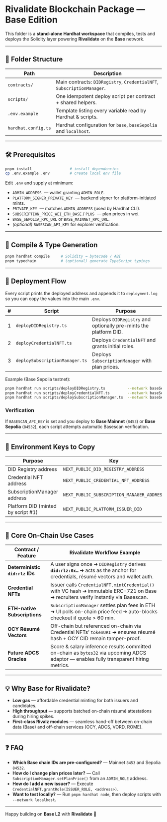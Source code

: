# **Rivalidate Blockchain Package — Base Edition**

This folder is a **stand-alone Hardhat workspace** that compiles, tests and deploys the Solidity layer powering **Rivalidate** on the **Base** network.

---

## 📂 Folder Structure

| Path                | Description                                                            |
| ------------------- | ---------------------------------------------------------------------- |
| `contracts/`        | Main contracts: `DIDRegistry`, `CredentialNFT`, `SubscriptionManager`. |
| `scripts/`          | One idempotent deploy script per contract + shared helpers.            |
| `.env.example`      | Template listing every variable read by Hardhat & scripts.             |
| `hardhat.config.ts` | Hardhat configuration for `base`, `baseSepolia` and `localhost`.       |

---

## 🛠 Prerequisites

~~~bash
pnpm install                 # install dependencies
cp .env.example .env         # create local env file
~~~

Edit `.env` and supply at minimum:

- `ADMIN_ADDRESS` &nbsp;— wallet granting `ADMIN_ROLE`.
- `PLATFORM_SIGNER_PRIVATE_KEY` &nbsp;— backend signer for platform-initiated mints.
- `PRIVATE_KEY` &nbsp;— matches `ADMIN_ADDRESS` (used by Hardhat CLI).
- `SUBSCRIPTION_PRICE_WEI_ETH_BASE` / `PLUS` &nbsp;— plan prices in wei.
- `BASE_SEPOLIA_RPC_URL` or `BASE_MAINNET_RPC_URL`.
- *(optional)* `BASESCAN_API_KEY` for explorer verification.

---

## 🔨 Compile & Type Generation

~~~bash
pnpm hardhat compile     # Solidity → bytecode / ABI
pnpm typechain           # (optional) generate TypeScript typings
~~~

---

## 🚀 Deployment Flow

Every script prints the deployed address and appends it to `deployment.log` so you can copy the values into the main `.env`.

| # | Script                         | Purpose                                                          |
| - | ------------------------------ | ---------------------------------------------------------------- |
| 1 | `deployDIDRegistry.ts`         | Deploys `DIDRegistry` and optionally pre-mints the platform DID. |
| 2 | `deployCredentialNFT.ts`       | Deploys `CredentialNFT` and grants initial roles.                |
| 3 | `deploySubscriptionManager.ts` | Deploys `SubscriptionManager` with plan prices.                  |

Example (Base Sepolia testnet):

~~~bash
pnpm hardhat run scripts/deployDIDRegistry.ts          --network baseSepolia
pnpm hardhat run scripts/deployCredentialNFT.ts        --network baseSepolia
pnpm hardhat run scripts/deploySubscriptionManager.ts  --network baseSepolia
~~~

### Verification

If `BASESCAN_API_KEY` is set and you deploy to **Base Mainnet** (`8453`) or **Base Sepolia** (`84532`), each script attempts automatic Basescan verification.

---

## 📝 Environment Keys to Copy

| Purpose                            | Key                                        |
| ---------------------------------- | ------------------------------------------ |
| DID Registry address               | `NEXT_PUBLIC_DID_REGISTRY_ADDRESS`         |
| Credential NFT address             | `NEXT_PUBLIC_CREDENTIAL_NFT_ADDRESS`       |
| SubscriptionManager address        | `NEXT_PUBLIC_SUBSCRIPTION_MANAGER_ADDRESS` |
| Platform DID (minted by script #1) | `NEXT_PUBLIC_PLATFORM_ISSUER_DID`          |

---

## 🔗 Core On-Chain Use Cases

| Contract / Feature              | Rivalidate Workflow Example                                                                                                                     |
| --------------------------------| ------------------------------------------------------------------------------------------------------------------------------------------------|
| **Deterministic `did:rlz` IDs** | A user signs once ➜ `DIDRegistry` derives **`did:rlz:0x…`** ➜ acts as the anchor for credentials, résumé vectors and wallet auth.             |
| **Credential NFTs**             | Issuer calls `CredentialNFT.mintCredential()` with VC hash ➜ immutable ERC-721 on Base ➜ recruiters verify instantly via Basescan.              |
| **ETH-native Subscriptions**    | `SubscriptionManager` settles plan fees in ETH ➜ UI polls on-chain price feed ➜ auto-blocks checkout if quote > 60 min.                     |
| **OCY Résumé Vectors**          | Off-chain but referenced on-chain via Credential NFTs’ `tokenURI` ➜ ensures résumé hash + OCY CID remain tamper-proof.                          |
| **Future ADCS Oracles**         | Score & salary inference results committed on-chain as `bytes32` via upcoming ADCS adaptor — enables fully transparent hiring metrics.      |

---

## 💡 Why Base for Rivalidate?

- **Low gas** — affordable credential minting for both issuers and candidates.
- **High throughput** — supports batched on-chain résumé attestations during hiring spikes.
- **First-class Rivalz modules** — seamless hand-off between on-chain data (Base) and off-chain services (OCY, ADCS, VORD, ROME).

---

## ❓ FAQ

- **Which Base chain IDs are pre-configured?** — Mainnet `8453` and Sepolia `84532`.
- **How do I change plan prices later?** — Call `SubscriptionManager.setPlanPrice()` from an `ADMIN_ROLE` address.
- **How do I add a new issuer?** — Execute `CredentialNFT.grantRole(ISSUER_ROLE, <address>)`.
- **Want to test locally?** — Run `pnpm hardhat node`, then deploy scripts with `--network localhost`.

---

Happy building on **Base L2** with **Rivalidate** 🚀